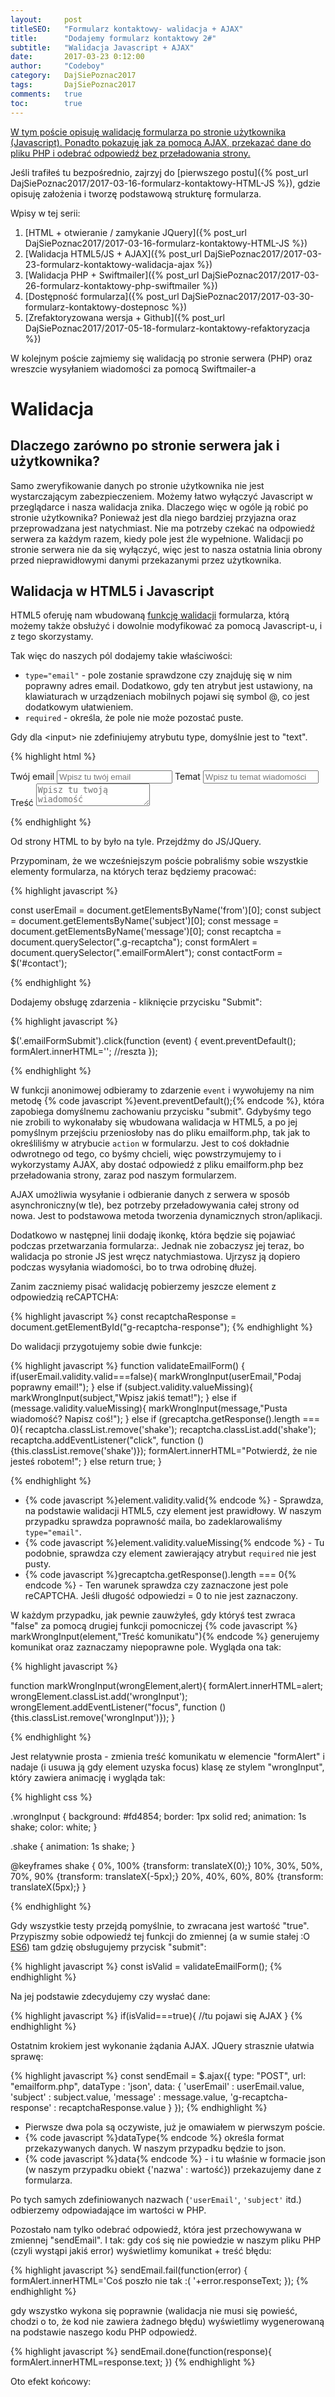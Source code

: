 ```yaml
---
layout:     post
titleSEO:   "Formularz kontaktowy- walidacja + AJAX"
title:      "Dodajemy formularz kontaktowy 2#"
subtitle:   "Walidacja Javascript + AJAX"
date:       2017-03-23 0:12:00
author:     "Codeboy"
category:   DajSiePoznac2017
tags:       DajSiePoznac2017
comments:   true
toc:        true
---
```


<u>W tym poście opisuję walidację formularza po stronie użytkownika (Javascript). Ponadto pokazuję jak za pomocą AJAX, przekazać dane do pliku PHP i odebrać odpowiedź bez przeładowania strony.</u>

Jeśli trafiłeś tu bezpośrednio, zajrzyj do [pierwszego postu]({% post_url DajSiePoznac2017/2017-03-16-formularz-kontaktowy-HTML-JS %}), gdzie opisuję założenia i tworzę podstawową strukturę formularza.

Wpisy w tej serii:
1. [HTML + otwieranie / zamykanie JQuery]({% post_url DajSiePoznac2017/2017-03-16-formularz-kontaktowy-HTML-JS %})
2. [Walidacja HTML5/JS + AJAX]({% post_url DajSiePoznac2017/2017-03-23-formularz-kontaktowy-walidacja-ajax %})
3. [Walidacja PHP + Swiftmailer]({% post_url DajSiePoznac2017/2017-03-26-formularz-kontaktowy-php-swiftmailer %})
4. [Dostępność formularza]({% post_url DajSiePoznac2017/2017-03-30-formularz-kontaktowy-dostepnosc %})
5. [Zrefaktoryzowana wersja + Github]({% post_url DajSiePoznac2017/2017-05-18-formularz-kontaktowy-refaktoryzacja %})

W kolejnym poście zajmiemy się walidacją po stronie serwera (PHP) oraz wreszcie wysyłaniem wiadomości za pomocą Swiftmailer-a

# Walidacja

## Dlaczego zarówno po stronie serwera jak i użytkownika?

Samo zweryfikowanie danych po stronie użytkownika nie jest wystarczającym zabezpieczeniem. Możemy łatwo wyłączyć Javascript w przeglądarce i nasza walidacja znika. Dlaczego więc w ogóle ją robić po stronie użytkownika? Ponieważ jest dla niego bardziej przyjazna oraz przeprowadzana jest natychmiast. Nie ma potrzeby czekać na odpowiedź serwera za każdym razem, kiedy pole jest źle wypełnione. Walidacji po stronie serwera nie da się wyłączyć, więc jest to nasza ostatnia linia obrony przed nieprawidłowymi danymi przekazanymi przez użytkownika.

## Walidacja w HTML5 i Javascript

HTML5 oferuję nam wbudowaną [funkcję walidacji](https://developer.mozilla.org/en-US/docs/Web/Guide/HTML/HTML5/Constraint_validation) formularza, którą możemy także obsłużyć i dowolnie modyfikować za pomocą Javascript-u, i z tego skorzystamy.

Tak więc do naszych pól dodajemy takie właściwości:
- <code class="highlight"><span class="na">type=</span><span class="s">"email"</span></code> - pole zostanie sprawdzone czy znajduję się w nim poprawny adres email. Dodatkowo, gdy ten atrybut jest ustawiony, na klawiaturach w urządzeniach mobilnych pojawi się symbol @, co jest dodatkowym ułatwieniem.
- <code class="highlight"><span class="na">required</span></code> - określa, że pole nie może pozostać puste.

<span class="note">Gdy dla &#60;<span class="tag">input</span>&#62; nie zdefiniujemy atrybutu <span class="attr">type</span>, domyślnie jest to <span class="value">"text"</span>.</span>

{% highlight html %}

<label>
Twój email
<input name="from" type="email" placeholder="Wpisz tu twój email" required>
</label>
<label>
Temat
<input name="subject" placeholder="Wpisz tu temat wiadomości" required>
</label><br>
<label for="inp-message">
Treść
</label>
<textarea name="message" id="inp-message" placeholder="Wpisz tu twoją wiadomość" required></textarea>

{% endhighlight %}

Od strony HTML to by było na tyle. Przejdźmy do JS/JQuery.

Przypominam, że we wcześniejszym poście pobraliśmy sobie wszystkie elementy formularza, na których teraz będziemy pracować:

{% highlight javascript %}

  const userEmail = document.getElementsByName('from')[0];
  const subject = document.getElementsByName('subject')[0];
  const message = document.getElementsByName('message')[0];
  const recaptcha = document.querySelector(".g-recaptcha");
  const formAlert = document.querySelector(".emailFormAlert");
  const contactForm = $('#contact');

{% endhighlight %}

Dodajemy obsługę zdarzenia - kliknięcie przycisku "Submit":

{% highlight javascript %}

  $('.emailFormSubmit').click(function (event) {
    event.preventDefault();
    formAlert.innerHTML='<i class="fa fa-spinner fa-pulse fa-2x fa-fw"></i>';
    //reszta
  });

{% endhighlight %}

W funkcji anonimowej odbieramy to zdarzenie <code class="highlight"><span class="nx">event</span></code> i wywołujemy na nim metodę {% code javascript %}event.preventDefault();{% endcode %}, która zapobiega domyślnemu zachowaniu przycisku "submit". Gdybyśmy tego nie zrobili to wykonałaby się wbudowana walidacja w HTML5, a po jej pomyślnym przejściu przeniosłoby nas do pliku <span class="file">emailform.php</span>, tak jak to określiliśmy w atrybucie <code class="highlight"><span class="na">action</span></code> w formularzu. Jest to coś dokładnie odwrotnego od tego, co byśmy chcieli, więc powstrzymujemy to i wykorzystamy AJAX, aby dostać odpowiedź z pliku <span class="file">emailform.php</span> bez przeładowania strony, zaraz pod naszym formularzem.

<span class="note">
AJAX umożliwia wysyłanie i odbieranie danych z serwera w sposób asynchroniczny(w tle), bez potrzeby przeładowywania całej strony od nowa. Jest to podstawowa metoda tworzenia dynamicznych stron/aplikacji.
</span>

Dodatkowo w następnej linii dodaję ikonkę, która będzie się pojawiać podczas przetwarzania formularza:<i class="fa fa-spinner fa-pulse fa-fw"></i>. Jednak nie zobaczysz jej teraz, bo walidacja po stronie JS jest wręcz natychmiastowa. Ujrzysz ją dopiero podczas wysyłania wiadomości, bo to trwa odrobinę dłużej.

Zanim zaczniemy pisać walidację pobierzemy jeszcze element z odpowiedzią reCAPTCHA:

{% highlight javascript %}
    const recaptchaResponse = document.getElementById("g-recaptcha-response");
{% endhighlight %}

Do walidacji przygotujemy sobie dwie funkcje:

{% highlight javascript %}
  function validateEmailForm()
  {
    if(userEmail.validity.valid===false){
      markWrongInput(userEmail,"Podaj poprawny email!");
    }
    else if (subject.validity.valueMissing){
      markWrongInput(subject,"Wpisz jakiś temat!");
    }
    else if (message.validity.valueMissing){
      markWrongInput(message,"Pusta wiadomość? Napisz coś!");
    }
    else if (grecaptcha.getResponse().length === 0){
      recaptcha.classList.remove('shake');
      recaptcha.classList.add('shake');
      recaptcha.addEventListener("click", function (){this.classList.remove('shake')});
      formAlert.innerHTML="Potwierdź, że nie jesteś robotem!";
    }
    else return true;
  }

{% endhighlight %}

- {% code javascript %}element.validity.valid{% endcode %} - Sprawdza, na podstawie walidacji HTML5, czy element jest prawidłowy. W naszym przypadku sprawdza poprawność maila, bo zadeklarowaliśmy <code class="highlight"><span class="na">type=</span><span class="s">"email"</span></code>.
- {% code javascript %}element.validity.valueMissing{% endcode %} - Tu podobnie, sprawdza czy element zawierający atrybut <code class="highlight"><span class="na">required</span></code> nie jest pusty.
- {% code javascript %}grecaptcha.getResponse().length === 0{% endcode %} - Ten warunek sprawdza czy zaznaczone jest pole reCAPTCHA. Jeśli długość odpowiedzi = 0 to nie jest zaznaczony.

W każdym przypadku, jak pewnie zauwżyłeś, gdy któryś test zwraca "false" za pomocą drugiej funkcji pomocniczej {% code javascript %} markWrongInput(element,"Treść komunikatu"){% endcode %} generujemy komunikat oraz zaznaczamy niepoprawne pole. Wygląda ona tak:

{% highlight javascript %}

  function markWrongInput(wrongElement,alert){
    formAlert.innerHTML=alert;
    wrongElement.classList.add('wrongInput');
    wrongElement.addEventListener("focus", function (){this.classList.remove('wrongInput')});
  }

{% endhighlight %}

Jest relatywnie prosta - zmienia treść komunikatu w elemencie "formAlert" i nadaje (i usuwa ją gdy element uzyska focus) klasę ze stylem "wrongInput", który zawiera animację i wygląda tak:

{% highlight css %}

.wrongInput {
  background: #fd4854;
  border: 1px solid red;
  animation: 1s shake;
  color: white;
}

.shake {
  animation: 1s shake;
}

@keyframes shake {
   0%, 100% {transform: translateX(0);} 
   10%, 30%, 50%, 70%, 90% {transform: translateX(-5px);} 
   20%, 40%, 60%, 80% {transform: translateX(5px);} 
}

{% endhighlight %}

Gdy wszystkie testy przejdą pomyślnie, to zwracana jest wartość "true". Przypiszmy sobie odpowiedź tej funkcji do zmiennej (a w sumie stałej :O <a href="http://es6-features.org/#Constants">ES6</a>) tam gdzię obsługujemy przycisk "submit":

{% highlight javascript %}
    const isValid = validateEmailForm();
{% endhighlight %}

Na jej podstawie zdecydujemy czy wysłać dane:

{% highlight javascript %}
    if(isValid===true){
    	//tu pojawi się AJAX
    }
{% endhighlight %}

Ostatnim krokiem jest wykonanie żądania AJAX. JQuery strasznie ułatwia sprawę:

{% highlight javascript %}
    const sendEmail = $.ajax({
      type: "POST",
      url: "emailform.php",
      dataType : 'json',
      data: {
        'userEmail' : userEmail.value,
        'subject' : subject.value,
        'message' : message.value,
        'g-recaptcha-response' : recaptchaResponse.value
      }
    });
{% endhighlight %}

* Pierwsze dwa pola są oczywiste, już je omawiałem w pierwszym poście.
* {% code javascript %}dataType{% endcode %} określa format przekazywanych danych. W naszym przypadku będzie to json.
* {% code javascript %}data{% endcode %} - i tu właśnie w formacie json (w naszym przypadku obiekt {'nazwa' : wartość}) przekazujemy dane z formularza.

<p class="note">
Po tych samych zdefiniowanych nazwach (<code class="highlight"><span class="s">'userEmail'</span></code>, <code class="highlight"><span class="s">'subject'</span></code> itd.) odbierzemy odpowiadające im wartości w PHP.
</p>

Pozostało nam tylko odebrać odpowiedź, która jest przechowywana w zmiennej "sendEmail". I tak:
gdy coś się nie powiedzie w naszym pliku PHP (czyli wystąpi jakiś error) wyświetlimy komunikat + treść błędu:

{% highlight javascript %}
      sendEmail.fail(function(error) {
        formAlert.innerHTML='Coś poszło nie tak :( '+error.responseText;
      });
{% endhighlight %}

gdy wszystko wykona się poprawnie (walidacja nie musi się powieść, chodzi o to, że kod nie zawiera żadnego błędu) wyświetlimy wygenerowaną na podstawie naszego kodu PHP odpowiedź.

{% highlight javascript %}
      sendEmail.done(function(response){
        formAlert.innerHTML=response.text;
      })
{% endhighlight %}

Oto efekt końcowy:
<script async src="//jsfiddle.net/C0deboy/w0csm9y5/embed/result,js,html,css/dark/"></script>

